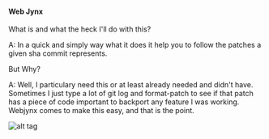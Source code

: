 #### Web Jynx
What is and what the heck I'll do with this?

A: In a quick and simply way what it does it help you to follow the patches a given sha commit represents.

But Why?

A: Well, I particulary need this or at least already needed and didn't have. Sometimes I just type a lot of git log and format-patch to see if that patch has a piece of code important to backport any feature I was working. Webjynx comes to make this easy, and that is the point.


![alt tag](https://raw.github.com/kirotawa/webjynx/master/webjynx/img/screenshot.png)
